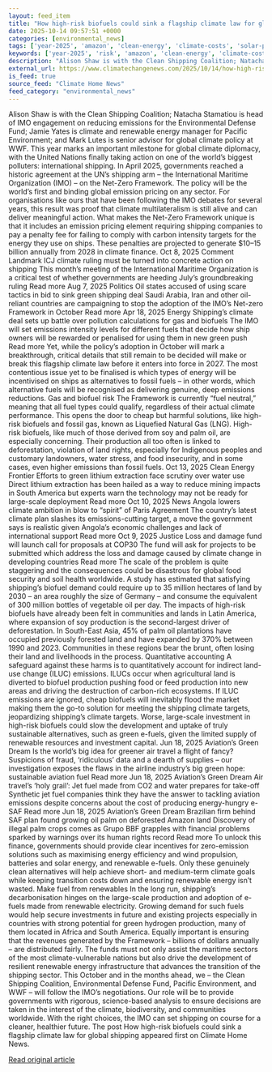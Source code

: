 ```yaml
---
layout: feed_item
title: "How high-risk biofuels could sink a flagship climate law for global shipping"
date: 2025-10-14 09:57:51 +0000
categories: [environmental_news]
tags: ['year-2025', 'amazon', 'clean-energy', 'climate-costs', 'solar-power', 'fossil-fuels', 'rainforest', 'wind-power', 'renewable-energy', 'urgent']
keywords: ['year-2025', 'risk', 'amazon', 'clean-energy', 'climate-costs', 'biofuels', 'solar-power', 'high']
description: "Alison Shaw is with the Clean Shipping Coalition; Natacha Stamatiou is head of IMO engagement on reducing emissions for the Environmental Defense Fund; Jamie..."
external_url: https://www.climatechangenews.com/2025/10/14/how-high-risk-biofuels-could-sink-a-flagship-climate-law-for-global-shipping/
is_feed: true
source_feed: "Climate Home News"
feed_category: "environmental_news"
---
```


Alison Shaw is with the Clean Shipping Coalition; Natacha Stamatiou is head of IMO engagement on reducing emissions for the Environmental Defense Fund; Jamie Yates is climate and renewable energy manager for Pacific Environment; and Mark Lutes is senior advisor for global climate policy at WWF. This year marks an important milestone for global climate diplomacy, with the United Nations finally taking action on one of the world’s biggest polluters: international shipping. In April 2025, governments reached a historic agreement at the UN&#8217;s shipping arm &#8211; the International Maritime Organization (IMO) &#8211; on the Net-Zero Framework. The policy will be the world’s first and binding global emission pricing on any sector. For organisations like ours that have been following the IMO debates for several years, this result was proof that climate multilateralism is still alive and can deliver meaningful action. What makes the Net-Zero Framework unique is that it includes an emission pricing element requiring shipping companies to pay a penalty fee for failing to comply with carbon intensity targets for the energy they use on ships. These penalties are projected to generate $10–15 billion annually from 2028 in climate finance. Oct 8, 2025 Comment Landmark ICJ climate ruling must be turned into concrete action on shipping This month&#8217;s meeting of the International Maritime Organization is a critical test of whether governments are heeding July&#8217;s groundbreaking ruling Read more Aug 7, 2025 Politics Oil states accused of using scare tactics in bid to sink green shipping deal Saudi Arabia, Iran and other oil-reliant countries are campaigning to stop the adoption of the IMO&#8217;s Net-zero Framework in October Read more Apr 18, 2025 Energy Shipping&#8217;s climate deal sets up battle over pollution calculations for gas and biofuels The IMO will set emissions intensity levels for different fuels that decide how ship owners will be rewarded or penalised for using them in new green push Read more Yet, while the policy’s adoption in October will mark a breakthrough, critical details that still remain to be decided will make or break this flagship climate law before it enters into force in 2027. The most contentious issue yet to be finalised is which types of energy will be incentivised on ships as alternatives to fossil fuels – in other words, which alternative fuels will be recognised as delivering genuine, deep emissions reductions. Gas and biofuel risk The Framework is currently “fuel neutral,” meaning that all fuel types could qualify, regardless of their actual climate performance. This opens the door to cheap but harmful solutions, like high-risk biofuels and fossil gas, known as Liquefied Natural Gas (LNG). High-risk biofuels, like much of those derived from soy and palm oil, are especially concerning. Their production all too often is linked to deforestation, violation of land rights, especially for Indigenous peoples and customary landowners, water stress, and food insecurity, and in some cases, even higher emissions than fossil fuels. Oct 13, 2025 Clean Energy Frontier Efforts to green lithium extraction face scrutiny over water use Direct lithium extraction has been hailed as a way to reduce mining impacts in South America but experts warn the technology may not be ready for large-scale deployment Read more Oct 10, 2025 News Angola lowers climate ambition in blow to “spirit” of Paris Agreement The country’s latest climate plan slashes its emissions-cutting target, a move the government says is realistic given Angola’s economic challenges and lack of international support Read more Oct 9, 2025 Justice Loss and damage fund will launch call for proposals at COP30 The fund will ask for projects to be submitted which address the loss and damage caused by climate change in developing countries Read more The scale of the problem is quite staggering and the consequences could be disastrous for global food security and soil health worldwide. A study has estimated that satisfying shipping’s biofuel demand could require up to 35 million hectares of land by 2030 – an area roughly the size of Germany – and consume the equivalent of 300 million bottles of vegetable oil per day. The impacts of high-risk biofuels have already been felt in communities and lands in Latin America, where expansion of soy production is the second-largest driver of deforestation. In South-East Asia, 45% of palm oil plantations have occupied previously forested land and have expanded by 370% between 1990 and 2023. Communities in these regions bear the brunt, often losing their land and livelihoods in the process. Quantitative accounting A safeguard against these harms is to quantitatively account for indirect land-use change (ILUC) emissions. ILUCs occur when agricultural land is diverted to biofuel production pushing food or feed production into new areas and driving the destruction of carbon-rich ecosystems. If ILUC emissions are ignored, cheap biofuels will inevitably flood the market making them the go-to solution for meeting the shipping climate targets, jeopardizing shipping’s climate targets. Worse, large-scale investment in high-risk biofuels could slow the development and uptake of truly sustainable alternatives, such as green e-fuels, given the limited supply of renewable resources and investment capital. Jun 18, 2025 Aviation&#8217;s Green Dream Is the world’s big idea for greener air travel a flight of fancy? Suspicions of fraud, ‘ridiculous’ data and a dearth of supplies &#8211; our investigation exposes the flaws in the airline industry’s big green hope: sustainable aviation fuel Read more Jun 18, 2025 Aviation&#8217;s Green Dream Air travel&#8217;s &#8216;holy grail&#8217;: Jet fuel made from CO2 and water prepares for take-off Synthetic jet fuel companies think they have the answer to tackling aviation emissions despite concerns about the cost of producing energy-hungry e-SAF Read more Jun 18, 2025 Aviation&#8217;s Green Dream Brazilian firm behind SAF plan found growing oil palm on deforested Amazon land Discovery of illegal palm crops comes as Grupo BBF grapples with financial problems sparked by warnings over its human rights record Read more To unlock this finance, governments should provide clear incentives for zero-emission solutions such as maximising energy efficiency and wind propulsion, batteries and solar energy, and renewable e-fuels. Only these genuinely clean alternatives will help achieve short- and medium-term climate goals while keeping transition costs down and ensuring renewable energy isn’t wasted. Make fuel from renewables In the long run, shipping’s decarbonisation hinges on the large-scale production and adoption of e-fuels made from renewable electricity. Growing demand for such fuels would help secure investments in future and existing projects especially in countries with strong potential for green hydrogen production, many of them located in Africa and South America. Equally important is ensuring that the revenues generated by the Framework – billions of dollars annually – are distributed fairly. The funds must not only assist the maritime sectors of the most climate-vulnerable nations but also drive the development of resilient renewable energy infrastructure that advances the transition of the shipping sector. This October and in the months ahead, we – the Clean Shipping Coalition, Environmental Defense Fund, Pacific Environment, and WWF – will follow the IMO’s negotiations. Our role will be to provide governments with rigorous, science-based analysis to ensure decisions are taken in the interest of the climate, biodiversity, and communities worldwide. With the right choices, the IMO can set shipping on course for a cleaner, healthier future. The post How high-risk biofuels could sink a flagship climate law for global shipping appeared first on Climate Home News.

[Read original article](https://www.climatechangenews.com/2025/10/14/how-high-risk-biofuels-could-sink-a-flagship-climate-law-for-global-shipping/)
